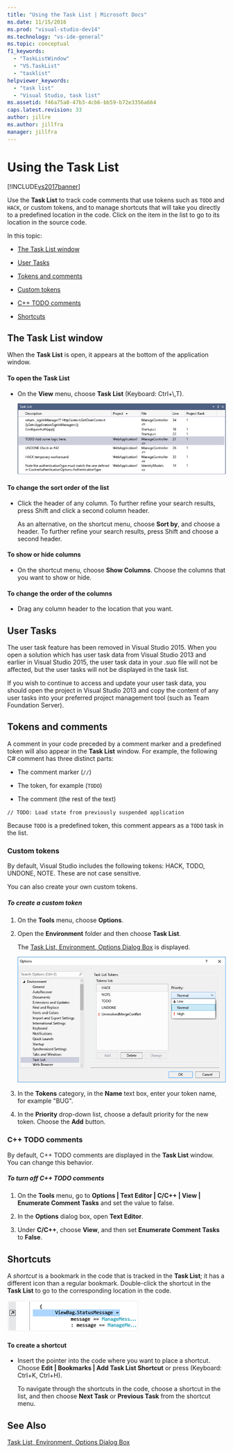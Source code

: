 ```yaml
---
title: "Using the Task List | Microsoft Docs"
ms.date: 11/15/2016
ms.prod: "visual-studio-dev14"
ms.technology: "vs-ide-general"
ms.topic: conceptual
f1_keywords:
  - "TaskListWindow"
  - "VS.TaskList"
  - "tasklist"
helpviewer_keywords:
  - "task list"
  - "Visual Studio, task list"
ms.assetid: f46a75a8-47b3-4cb6-bb59-b72e3356a664
caps.latest.revision: 33
author: jillre
ms.author: jillfra
manager: jillfra
---
```

# Using the Task List
[!INCLUDE[vs2017banner](../includes/vs2017banner.md)]

Use the **Task List** to track code comments that use tokens such as `TODO` and `HACK`, or custom tokens, and to manage shortcuts that will take you directly to a predefined location in the code. Click on the item in the list to go to its location in the source code.

 In this topic:

- [The Task List window](../ide/using-the-task-list.md#taskListWindow)

- [User Tasks](../ide/using-the-task-list.md#userTasks)

- [Tokens and comments](../ide/using-the-task-list.md#tokensComments)

- [Custom tokens](../ide/using-the-task-list.md#customTokens)

- [C++ TODO comments](../ide/using-the-task-list.md#cppComments)

- [Shortcuts](../ide/using-the-task-list.md#shortcuts)

## <a name="taskListWindow"></a> The Task List window
 When the **Task List** is open, it appears at the bottom of the application window.

#### To open the Task List

- On the **View** menu, choose **Task List** (Keyboard: Ctrl+\\,T).

     ![Task List window](../ide/media/vs2015-task-list.png "vs2015_task_list")

#### To change the sort order of the list

- Click the header of any column. To further refine your search results, press Shift and click a second column header.

     As an alternative, on the shortcut menu, choose **Sort by**, and choose a header. To further refine your search results, press Shift and choose a second header.

#### To show or hide columns

- On the shortcut menu, choose **Show Columns**. Choose the columns that you want to show or hide.

#### To change the order of the columns

- Drag any column header to the location that you want.

## <a name="userTasks"></a> User Tasks
 The user task feature has been removed in Visual Studio 2015. When you open a solution which has user task data from Visual Studio 2013 and earlier in Visual Studio 2015, the user task data in your .suo file will not be affected, but the user tasks will not be displayed in the task list.

 If you wish to continue to access and update your user task data, you should open the project in Visual Studio 2013 and copy the content of any user tasks into your preferred project management tool (such as Team Foundation Server).

## <a name="tokensComments"></a> Tokens and comments
 A comment in your code preceded by a comment marker and a predefined token will also appear in the **Task List** window. For example, the following C# comment has three distinct parts:

- The comment marker (`//`)

- The token, for example (`TODO`)

- The comment (the rest of the text)

```
// TODO: Load state from previously suspended application
```

 Because `TODO` is a predefined token,   this comment appears as a `TODO` task in the list.

### <a name="customTokens"></a> Custom tokens
 By default, Visual Studio includes the following tokens: HACK, TODO, UNDONE, NOTE. These are not case sensitive.

 You can also create your own custom tokens.

##### To create a custom token

1. On the **Tools** menu, choose **Options**.

2. Open the **Environment** folder and then choose **Task List**.

     The [Task List, Environment, Options Dialog Box](../ide/reference/task-list-environment-options-dialog-box.md) is displayed.

     ![Visual Studio Task List](../ide/media/vs2015-task-list-options.png "vs2015_task_list_options")

3. In the **Tokens** category, in the **Name** text box, enter your token name, for example "BUG".

4. In the **Priority** drop-down list, choose a default priority for the new token. Choose the **Add** button.

### <a name="cppComments"></a> C++ TODO comments
 By default, C++ TODO comments are displayed in the **Task List** window. You can change this behavior.

##### To turn off C++ TODO comments

1. On the **Tools** menu, go to **Options &#124; Text Editor &#124; C/C++ &#124; View &#124; Enumerate Comment Tasks** and set the value to false.

2. In the **Options** dialog box, open **Text Editor**.

3. Under **C/C++**, choose **View**, and then set **Enumerate Comment Tasks** to **False**.

## <a name="shortcuts"></a> Shortcuts
 A *shortcut* is a bookmark in the code that is tracked in the **Task List**; it has a different icon than a regular bookmark. Double-click the shortcut in the **Task List** to go to the corresponding location in the code.

 ![Visual Studio Task List Shortcut Icon](../ide/media/vs2015-task-list-bookmark.png "vs2015_task_list_bookmark")

#### To create a shortcut

- Insert the pointer into the code where you want to place a shortcut. Choose **Edit &#124; Bookmarks &#124; Add Task List Shortcut** or press (Keyboard: Ctrl+K, Ctrl+H).

     To navigate through the shortcuts in the code, choose a shortcut in the list, and then choose **Next Task** or **Previous Task** from the shortcut menu.

## See Also
 [Task List, Environment, Options Dialog Box](../ide/reference/task-list-environment-options-dialog-box.md)
